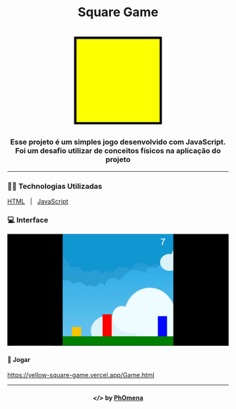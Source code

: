 <h1 align="center">Square Game</h1>
<h1 align="center"><img width="200" src="/assets/logo.png"></h1>

<h3 align="center">Esse projeto é um simples jogo desenvolvido com JavaScript. Foi um desafio utilizar de conceitos físicos na aplicação do projeto</h3>

---

### 👨‍💻 Technologias Utilizadas
<p display="block" align="left">
  <a href="https://en.wikipedia.org/wiki/HTML">HTML</a>&nbsp;&nbsp;&nbsp;|&nbsp;&nbsp;
  <a href="https://www.javascript.com/">JavaScript</a>
</p>

### 💻 Interface
<p align="center">
<img width="600" src="./assets/desk1.png" alt="Desktop1">  
</p>

#### 🔗 Jogar
https://yellow-square-game.vercel.app/Game.html

---

<h4 align="center"> <em>&lt;/&gt;</em> by <a href="https://github.com/PhOmena" target="_blank">PhOmena</a> </h4>
